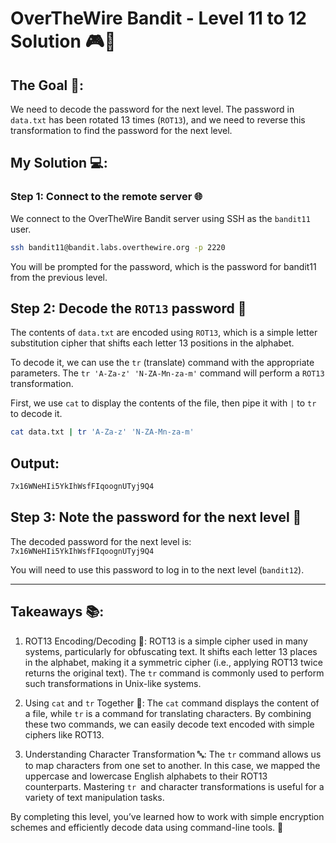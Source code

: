 # OverTheWire Bandit - Level 11 to 12 Solution 🎮🔐

## The Goal 🎯:
We need to decode the password for the next level. The password in `data.txt` has been rotated 13 times (`ROT13`), and we need to reverse this transformation to find the password for the next level.

## My Solution 💻:

### Step 1: Connect to the remote server 🌐
We connect to the OverTheWire Bandit server using SSH as the `bandit11` user.

```bash
ssh bandit11@bandit.labs.overthewire.org -p 2220
```

You will be prompted for the password, which is the password for bandit11 from the previous level.

## Step 2: Decode the `ROT13` password 🔄
The contents of `data.txt` are encoded using `ROT13`, which is a simple letter substitution cipher that shifts each letter 13 positions in the alphabet.

To decode it, we can use the `tr` (translate) command with the appropriate parameters. The `tr 'A-Za-z' 'N-ZA-Mn-za-m'` command will perform a `ROT13` transformation.

First, we use `cat` to display the contents of the file, then pipe it with `|` to `tr` to decode it.

```bash
cat data.txt | tr 'A-Za-z' 'N-ZA-Mn-za-m'
```

## Output: 

```bash
7x16WNeHIi5YkIhWsfFIqoognUTyj9Q4
```

## Step 3: Note the password for the next level 🔑
The decoded password for the next level is: `7x16WNeHIi5YkIhWsfFIqoognUTyj9Q4`

You will need to use this password to log in to the next level (`bandit12`).

---

## Takeaways 📚:

1. ROT13 Encoding/Decoding 🔄: ROT13 is a simple cipher used in many systems, particularly for obfuscating text. It shifts each letter 13 places in the alphabet, making it a symmetric cipher (i.e., applying ROT13 twice returns the original text). The `tr` command is commonly used to perform such transformations in Unix-like systems.

2. Using `cat` and `tr` Together 🧩: The `cat` command displays the content of a file, while `tr` is a command for translating characters. By combining these two commands, we can easily decode text encoded with simple ciphers like ROT13.

3. Understanding Character Transformation 🔤: The `tr` command allows us to map characters from one set to another. In this case, we mapped the uppercase and lowercase English alphabets to their ROT13 counterparts. Mastering `tr `and character transformations is useful for a variety of text manipulation tasks.

By completing this level, you’ve learned how to work with simple encryption schemes and efficiently decode data using command-line tools. 🚀


